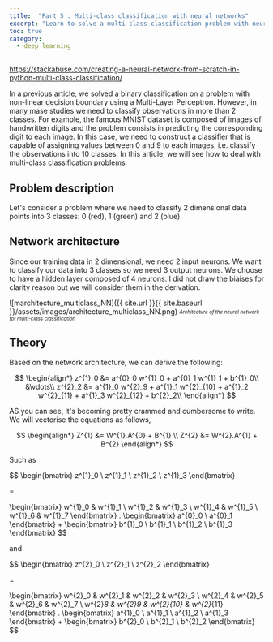 ```yaml
---
title:  "Part 5 : Multi-class classification with neural networks"
excerpt: "Learn to solve a multi-class classification problem with neural networks in Python."
toc: true
category:
  - deep learning
---
```


https://stackabuse.com/creating-a-neural-network-from-scratch-in-python-multi-class-classification/


In a previous article, we solved a binary classification on a problem with non-linear decision boundary using a Multi-Layer Perceptron. However, in many mase studies we need to classify observations in more than 2 classes. For example, the famous MNIST dataset is composed of images of handwritten digits and the problem consists in predicting the corresponding digit to each image. In this case, we need to construct a classifier that is capable of assigning values between 0 and 9 to each images, i.e. classify the observations into 10 classes. In this article, we will see how to deal with multi-class classification problems.


## Problem description

Let's consider a problem where we need to classify 2 dimensional data points into 3 classes: 0 (red), 1 (green) and 2 (blue).



## Network architecture

Since our training data in 2 dimensional, we need 2 input neurons. We want to classify our data into 3 classes so we need 3 output neurons. We choose to have a hidden layer composed of 4 neurons. I did not draw the biaises for clarity reason but we will consider them in the derivation.


![marchitecture_multiclass_NN]({{ site.url }}{{ site.baseurl }}/assets/images/architecture_multiclass_NN.png)
<sub><sup>*Architecture of the neural network for multi-class classification*</sup></sub>


## Theory

Based on the network architecture, we can derive the following:

$$
\begin{align*}
z^{1}_0 &= a^{0}_0 w^{1}_0 + a^{0}_1 w^{1}_1 + b^{1}_0\\
&\vdots\\ 
z^{2}_2 &= a^{1}_0 w^{2}_9 + a^{1}_1 w^{2}_{10} + a^{1}_2 w^{2}_{11} + a^{1}_3 w^{2}_{12} + b^{2}_2\\
\end{align*}
$$


AS you can see, it's becoming pretty crammed and cumbersome to write. We will vectorise the equations as follows,

$$
\begin{align*}
Z^{1} &= W^{1}.A^{0} + B^{1} \\
Z^{2} &= W^{2}.A^{1} + B^{2}
\end{align*}
$$

Such as 

$$
\begin{bmatrix} 
z^{1}_0 \\ 
z^{1}_1 \\ 
z^{1}_2 \\ 
z^{1}_3 
\end{bmatrix}

=

\begin{bmatrix} 
w^{1}_0 & w^{1}_1 \\
w^{1}_2 & w^{1}_3 \\
w^{1}_4 & w^{1}_5 \\
w^{1}_6 & w^{1}_7 
\end{bmatrix}
.
\begin{bmatrix} 
a^{0}_0 \\ 
a^{0}_1
\end{bmatrix}
+
\begin{bmatrix} 
b^{1}_0 \\ 
b^{1}_1 \\ 
b^{1}_2 \\ 
b^{1}_3 
\end{bmatrix}
$$

and

$$
\begin{bmatrix} 
z^{2}_0 \\ 
z^{2}_1 \\ 
z^{2}_2
\end{bmatrix}

=

\begin{bmatrix} 
w^{2}_0 & w^{2}_1 & w^{2}_2 & w^{2}_3 \\
w^{2}_4 & w^{2}_5 & w^{2}_6 & w^{2}_7 \\
w^{2}_8 & w^{2}_9 & w^{2}_{10} & w^{2}_{11}
\end{bmatrix}
.
\begin{bmatrix} 
a^{1}_0 \\ 
a^{1}_1 \\ 
a^{1}_2 \\ 
a^{1}_3
\end{bmatrix}
+
\begin{bmatrix} 
b^{2}_0 \\ 
b^{2}_1 \\ 
b^{2}_2
\end{bmatrix}
$$
